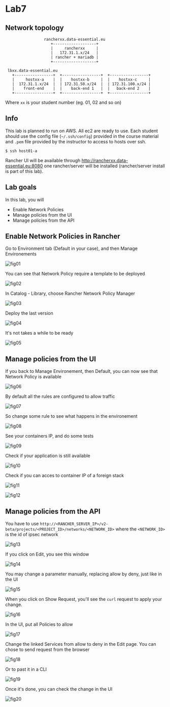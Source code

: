 # Lab7

## Network topology

```
                 rancherxx.data-essential.eu
                    +-------------------+
                    |     rancherxx     |
                    |   172.31.1.x/24   |
                    | rancher + mariadb |
                    +-------------------+

 lbxx.data-essential.eu
   +-----------------+  +-----------------+  +-----------------+
   |     hostxx-a    |  |    hostxx-b     |  |    hostxx-c     |
   |  172.31.1.x/24  |  | 172.31.50.x/24  |  | 172.31.100.x/24 |
   |    front-end    |  |    back-end 1   |  |   back-end 2    |
   +-----------------+  +-----------------+  +-----------------+
```
Where `xx` is your student number (eg. 01, 02 and so on)

## Info

This lab is planned to run on AWS. All ec2 are ready to use. Each student should use the config file (`~/.ssh/config`) provided in the course material and `.pem` file provided by the instructor to access to hosts over ssh.

`$ ssh host01-a`

Rancher UI will be available through http://rancherxx.data-essential.eu:8080 one rancher/server will be installed (rancher/server install is part of this lab).

## Lab goals

In this lab, you will

 - Enable Network Policies
 - Manage policies from the UI
 - Manage policies from the API

## Enable Network Policies in Rancher

Go to Environment tab (Default in your case), and then Manage Environements

![fig01](https://s3-eu-west-1.amazonaws.com/data-essential-rancher-primer-lab/lab7/fig01.png)

You can see that Network Policy require a template to be deployed

![fig02](https://s3-eu-west-1.amazonaws.com/data-essential-rancher-primer-lab/lab7/fig02.png)

In Catalog - Library, choose Rancher Network Policy Manager

![fig03](https://s3-eu-west-1.amazonaws.com/data-essential-rancher-primer-lab/lab7/fig03.png)

Deploy the last version

![fig04](https://s3-eu-west-1.amazonaws.com/data-essential-rancher-primer-lab/lab7/fig04.png)

It's not takes a while to be ready

![fig05](https://s3-eu-west-1.amazonaws.com/data-essential-rancher-primer-lab/lab7/fig05.png)

## Manage policies from the UI

If you back to Manage Environement, then Default, you can now see that Network Policy is available

![fig06](https://s3-eu-west-1.amazonaws.com/data-essential-rancher-primer-lab/lab7/fig06.png)

By default all the rules are configured to allow traffic

![fig07](https://s3-eu-west-1.amazonaws.com/data-essential-rancher-primer-lab/lab7/fig07.png)

So change some rule to see what happens in the environement

![fig08](https://s3-eu-west-1.amazonaws.com/data-essential-rancher-primer-lab/lab7/fig08.png)

See your containers IP, and do some tests

![fig09](https://s3-eu-west-1.amazonaws.com/data-essential-rancher-primer-lab/lab7/fig09.png)

Check if your application is still available

![fig10](https://s3-eu-west-1.amazonaws.com/data-essential-rancher-primer-lab/lab7/fig10.png)

Check if you can acces to container IP of a foreign stack

![fig11](https://s3-eu-west-1.amazonaws.com/data-essential-rancher-primer-lab/lab7/fig11.png)

![fig12](https://s3-eu-west-1.amazonaws.com/data-essential-rancher-primer-lab/lab7/fig12.png)

## Manage policies from the API

You have to use `http://<RANCHER_SERVER_IP>/v2-beta/projects/<PROJECT_ID>/networks/<NETWORK_ID>` where the `<NETWORK_ID>` is the id of ipsec network

![fig13](https://s3-eu-west-1.amazonaws.com/data-essential-rancher-primer-lab/lab7/fig13.png)

If you click on Edit, you see this window

![fig14](https://s3-eu-west-1.amazonaws.com/data-essential-rancher-primer-lab/lab7/fig14.png)

You may change a parameter manually, replacing allow by deny, just like in the UI

![fig15](https://s3-eu-west-1.amazonaws.com/data-essential-rancher-primer-lab/lab7/fig15.png)

When you click on Show Request, you'll see the `curl` request to apply your change.

![fig16](https://s3-eu-west-1.amazonaws.com/data-essential-rancher-primer-lab/lab7/fig16.png)

In the UI, put all Policies to allow

![fig17](https://s3-eu-west-1.amazonaws.com/data-essential-rancher-primer-lab/lab7/fig17.png)

Change the linked Services from allow to deny in the Edit page. You can chose to send request from the browser

![fig18](https://s3-eu-west-1.amazonaws.com/data-essential-rancher-primer-lab/lab7/fig18.png)

Or to past it in a CLI

![fig19](https://s3-eu-west-1.amazonaws.com/data-essential-rancher-primer-lab/lab7/fig19.png)

Once it's done, you can check the change in the UI

![fig20](https://s3-eu-west-1.amazonaws.com/data-essential-rancher-primer-lab/lab7/fig20.png)